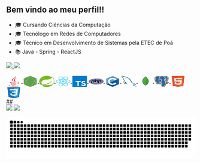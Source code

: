 ## Bem vindo ao meu perfil!!

- 🎓 Cursando Ciências da Computação
- 🎓 Tecnólogo em Redes de Computadores
- 🎓 Técnico em Desenvolvimento de Sistemas pela ETEC de Poá
- 📚 Java - Spring - ReactJS

<div>
  <a href="https://github.com/rafael-calixto1">
  <img height="180em" src="https://github-readme-stats.vercel.app/api?username=rafael-calixto1&show_icons=true&theme=dracula&include_all_commits=true&count_private=true"/>
  <img height="180em" src="https://github-readme-stats.vercel.app/api/top-langs/?username=rafael-calixto1&layout=compact&langs_count=7&theme=dracula"/>
</div>

<div style="display: inline_block"><br>
  
  <img align="center" alt="Java-LOGO" height="30" width="40" src="https://raw.githubusercontent.com/devicons/devicon/master/icons/java/java-plain.svg">
  
  <img align="center" alt="NodeJS-LOGO" height="30" width="40" src="https://raw.githubusercontent.com/devicons/devicon/master/icons/nodejs/nodejs-plain.svg">
  
  <img align="center" alt="Spring-LOGO" height="30" width="40" src="https://github.com/devicons/devicon/blob/master/icons/spring/spring-original.svg">
  
  <img align="center" alt="ReactJS-LOGO" height="30" width="40" src="https://github.com/devicons/devicon/blob/master/icons/react/react-original.svg">
    <img align="center" alt="JavaScript-LOGO" height="30" width="40" src="https://github.com/devicons/devicon/blob/master/icons/typescript/typescript-original.svg">
  
  <img align="center" alt="PHP-LOGO" height="30" width="40" src="https://github.com/devicons/devicon/blob/master/icons/php/php-original.svg">
  
  <img align="center" alt="C-LOGO" height="30" width="40" src="https://github.com/devicons/devicon/blob/master/icons/c/c-original.svg">

  <img align="center" alt="Mysql-LOGO" height="30" width="40" src="https://raw.githubusercontent.com/devicons/devicon/master/icons/mysql/mysql-original.svg">
 
  <img align="center" alt="MongoDB-LOGO" height="30" width="40" src="https://github.com/devicons/devicon/blob/master/icons/mongodb/mongodb-original.svg">
  
  <img align="center" alt="PostgreSQL-LOGO" height="30" width="40" src="https://github.com/devicons/devicon/blob/master/icons/postgresql/postgresql-original.svg">
  
  <img align="center" alt="Rafa-HTML" height="30" width="40" src="https://raw.githubusercontent.com/devicons/devicon/master/icons/html5/html5-original.svg">
  
  <img align="center" alt="Rafa-CSS" height="30" width="40" src="https://raw.githubusercontent.com/devicons/devicon/master/icons/css3/css3-original.svg">

</div>
  ##
 
<div> 
  <a href="hhttps://www.instagram.com/calixto_br/?" target="_blank"><img src="https://img.shields.io/badge/-Instagram-%23E4405F?style=for-the-badge&logo=instagram&logoColor=white" target="_blank"></a>
  <a href="https://www.linkedin.com/in/rafael-calixtoo/" target="_blank"><img src="https://img.shields.io/badge/-LinkedIn-%230077B5?style=for-the-badge&logo=linkedin&logoColor=white" target="_blank"></a> 
 
  ![Snake animation](https://github.com/rafael-calixto1/rafael-calixto1/blob/output/github-contribution-grid-snake.svg)
 
</div>

